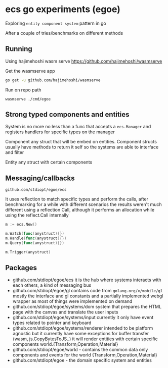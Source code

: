 # ecs go experiments (egoe)

Exploring `entity component system` pattern in go

After a couple of tries/benchmarks on different methods

## Running

Using hajimehoshi wasm serve https://github.com/hajimehoshi/wasmserve

Get the wasmserve app

```bash
go get -u github.com/hajimehoshi/wasmserve
```

Run on repo path

```
wasmserve ./cmd/egoe
```

## Strong typed components and entities

System is no more no less than a func that accepts a `ecs.Manager` and
registers handlers for specific types on the manager

Component any struct that will be embed on entities. Component structs usually
have methods to return it self so the systems are able to interface and filter

Entity any struct with certain components

## Messaging/callbacks

`github.com/stdiopt/egoe/ecs`

It uses reflection to match specific types and perform the calls,
after benchmarking for a while with different scenarios the results weren't
much different using a reflection Call, although it performs an allocation while
using the reflect.Call internally

```go
m := ecs.New()

m.Watch(func(anystruct){})
m.Handle(func(anystruct){})
m.Query(func(anystruct){})

m.Trigger(anystruct)
```

## Packages

- github.com/stdiopt/egoe/ecs it is the hub where systems interacts with each
  others, a kind of messaging bus
- github.com/stdiopt/egoe/gl contains code from `golang.org/x/mobile/gl` mostly
  the interface and gl constants and a partially implemented webgl wrapper as
  most of things were implemented on demand
- github.com/stdiopt/egoe/systems/dom system that prepares the HTML page with the
  canvas and translate the user inputs
- github.com/stdiopt/egoe/systems/input currently it only have event types
  related to pointer and keyboard
- github.com/stdiopt/egoe/systems/renderer intended to be platform agnostic but
  it currently have some exceptions for buffer transfer (wasm,
  js.CopyBytesToJS..) it will render entities with certain specific components
  world.{Transform,Operation,Material}
- github.com/stdiopt/egoe/world - contains the common data only components and
  events for the world {Transform,Operation,Material}
- github.com/stdiopt/egoe - the domain specific system and entities
